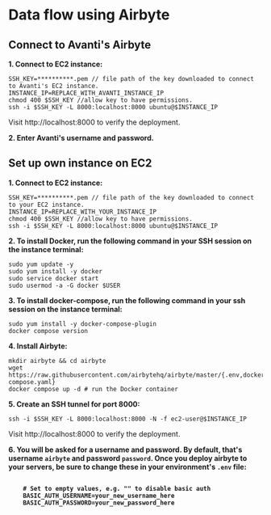 # Data flow using Airbyte

## Connect to Avanti's Airbyte

<b>1. Connect to EC2 instance:</b>

```
SSH_KEY=**********.pem // file path of the key downloaded to connect to Avanti's EC2 instance.
INSTANCE_IP=REPLACE_WITH_AVANTI_INSTANCE_IP
chmod 400 $SSH_KEY //allow key to have permissions.
ssh -i $SSH_KEY -L 8000:localhost:8000 ubuntu@$INSTANCE_IP
```

Visit http://localhost:8000 to verify the deployment.

<b>2. Enter Avanti's username and password.</b>

## Set up own instance on EC2

<b>1. Connect to EC2 instance:</b>

```
SSH_KEY=**********.pem // file path of the key downloaded to connect to your EC2 instance.
INSTANCE_IP=REPLACE_WITH_YOUR_INSTANCE_IP
chmod 400 $SSH_KEY //allow key to have permissions.
ssh -i $SSH_KEY -L 8000:localhost:8000 ubuntu@$INSTANCE_IP
```

<b>2. To install Docker, run the following command in your SSH session on the instance terminal:</b>

```
sudo yum update -y
sudo yum install -y docker
sudo service docker start
sudo usermod -a -G docker $USER
```

<b>3. To install docker-compose, run the following command in your ssh session on the instance terminal:</b>

```
sudo yum install -y docker-compose-plugin
docker compose version
```

<b>4. Install Airbyte:</b>

```
mkdir airbyte && cd airbyte
wget https://raw.githubusercontent.com/airbytehq/airbyte/master/{.env,docker-compose.yaml}
docker compose up -d # run the Docker container
```

<b>5. Create an SSH tunnel for port 8000:</b>

```
ssh -i $SSH_KEY -L 8000:localhost:8000 -N -f ec2-user@$INSTANCE_IP
```

Visit http://localhost:8000 to verify the deployment.

<b>6. You will be asked for a username and password. By default, that's username `airbyte` and password `password`. Once you deploy airbyte to your servers, be sure to change these in your environment's `.env` file:<b/>

```

    # Set to empty values, e.g. "" to disable basic auth
    BASIC_AUTH_USERNAME=your_new_username_here
    BASIC_AUTH_PASSWORD=your_new_password_here
```
